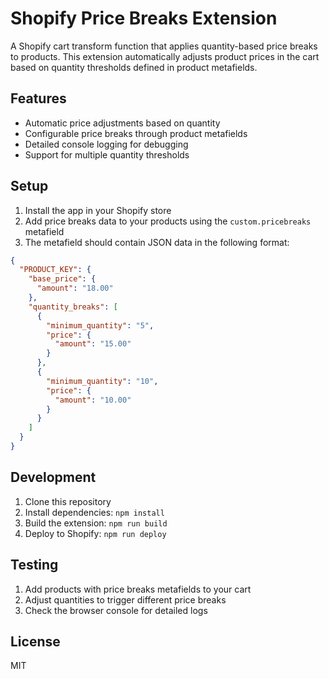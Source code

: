 # Shopify Price Breaks Extension

A Shopify cart transform function that applies quantity-based price breaks to products. This extension automatically adjusts product prices in the cart based on quantity thresholds defined in product metafields.

## Features

- Automatic price adjustments based on quantity
- Configurable price breaks through product metafields
- Detailed console logging for debugging
- Support for multiple quantity thresholds

## Setup

1. Install the app in your Shopify store
2. Add price breaks data to your products using the `custom.pricebreaks` metafield
3. The metafield should contain JSON data in the following format:

```json
{
  "PRODUCT_KEY": {
    "base_price": {
      "amount": "18.00"
    },
    "quantity_breaks": [
      {
        "minimum_quantity": "5",
        "price": {
          "amount": "15.00"
        }
      },
      {
        "minimum_quantity": "10",
        "price": {
          "amount": "10.00"
        }
      }
    ]
  }
}
```

## Development

1. Clone this repository
2. Install dependencies: `npm install`
3. Build the extension: `npm run build`
4. Deploy to Shopify: `npm run deploy`

## Testing

1. Add products with price breaks metafields to your cart
2. Adjust quantities to trigger different price breaks
3. Check the browser console for detailed logs

## License

MIT
